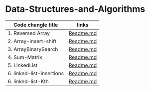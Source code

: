 # Data-Structures-and-Algorithms
|Code changle title          | links                             | 
| -----------                | ---                               | 
| 1. Reversed Array          |  [Readme.md](./cc1/cc1-readme.md) |
|2. Array-insert-shift       |  [Readme.md](./cc2/cc2-readme.md) |
| 3. ArrayBinarySearch       |  [Readme.md](./cc3/cc3-readme.md) |
| 4. Sum-Matrix              |  [Readme.md](./cc4/cc4_readme.md) |
| 5. LinkedList              |  [Readme.md](./linkedlist/cc5_readme.md) |
| 6. linked-list-insertions  |  [Readme.md](./LLInsertion/linked-list-insertions.md) |
| 6. linked-list-Kth  |  [Readme.md](./LLkth/linked_list_kth.md) |
